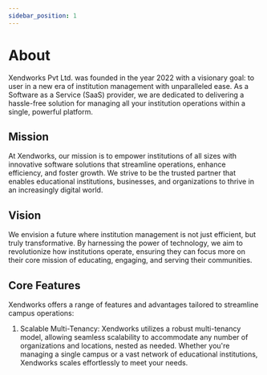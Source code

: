 ```yaml
---
sidebar_position: 1
---
```


# About

Xendworks Pvt Ltd. was founded in the year 2022 with a visionary goal: to user in a new era of institution management with unparalleled ease. As a Software as a Service (SaaS) provider, we are dedicated to delivering a hassle-free solution for managing all your institution operations within a single, powerful platform.

## Mission

At Xendworks, our mission is to empower institutions of all sizes with innovative software solutions that streamline operations, enhance efficiency, and foster growth. We strive to be the trusted partner that enables educational institutions, businesses, and organizations to thrive in an increasingly digital world.

## Vision

We envision a future where institution management is not just efficient, but truly transformative. By harnessing the power of technology, we aim to revolutionize how institutions operate, ensuring they can focus more on their core mission of educating, engaging, and serving their communities.

## Core Features

Xendworks offers a range of features and advantages tailored to streamline campus operations:

1) Scalable Multi-Tenancy: Xendworks utilizes a robust multi-tenancy model, allowing seamless scalability to accommodate any number of organizations and locations, nested as needed. Whether you're managing a single campus or a vast network of educational institutions, Xendworks scales effortlessly to meet your needs.
